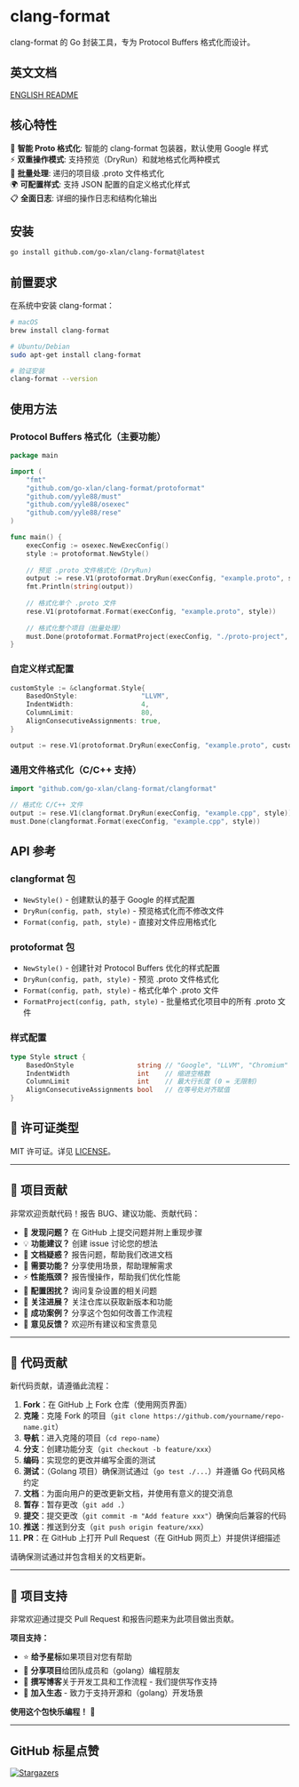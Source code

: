# clang-format

clang-format 的 Go 封装工具，专为 Protocol Buffers 格式化而设计。

## 英文文档

[ENGLISH README](README.md)

## 核心特性

🎯 **智能 Proto 格式化**: 智能的 clang-format 包装器，默认使用 Google 样式  
⚡ **双重操作模式**: 支持预览（DryRun）和就地格式化两种模式  
🔄 **批量处理**: 递归的项目级 .proto 文件格式化  
🌍 **可配置样式**: 支持 JSON 配置的自定义格式化样式  
📋 **全面日志**: 详细的操作日志和结构化输出

## 安装

```bash
go install github.com/go-xlan/clang-format@latest
```

## 前置要求

在系统中安装 clang-format：

```bash
# macOS
brew install clang-format

# Ubuntu/Debian
sudo apt-get install clang-format

# 验证安装
clang-format --version
```

## 使用方法

### Protocol Buffers 格式化（主要功能）

```go
package main

import (
    "fmt"
    "github.com/go-xlan/clang-format/protoformat"
    "github.com/yyle88/must"
    "github.com/yyle88/osexec"
    "github.com/yyle88/rese"
)

func main() {
    execConfig := osexec.NewExecConfig()
    style := protoformat.NewStyle()
    
    // 预览 .proto 文件格式化 (DryRun)
    output := rese.V1(protoformat.DryRun(execConfig, "example.proto", style))
    fmt.Println(string(output))
    
    // 格式化单个 .proto 文件
	rese.V1(protoformat.Format(execConfig, "example.proto", style))
    
    // 格式化整个项目（批量处理）
    must.Done(protoformat.FormatProject(execConfig, "./proto-project", style))
}
```

### 自定义样式配置

```go
customStyle := &clangformat.Style{
    BasedOnStyle:                "LLVM",
    IndentWidth:                 4,
    ColumnLimit:                 80,
    AlignConsecutiveAssignments: true,
}

output := rese.V1(protoformat.DryRun(execConfig, "example.proto", customStyle))
```

### 通用文件格式化（C/C++ 支持）

```go
import "github.com/go-xlan/clang-format/clangformat"

// 格式化 C/C++ 文件
output := rese.V1(clangformat.DryRun(execConfig, "example.cpp", style))
must.Done(clangformat.Format(execConfig, "example.cpp", style))
```

## API 参考

### clangformat 包

- `NewStyle()` - 创建默认的基于 Google 的样式配置
- `DryRun(config, path, style)` - 预览格式化而不修改文件
- `Format(config, path, style)` - 直接对文件应用格式化

### protoformat 包

- `NewStyle()` - 创建针对 Protocol Buffers 优化的样式配置
- `DryRun(config, path, style)` - 预览 .proto 文件格式化
- `Format(config, path, style)` - 格式化单个 .proto 文件
- `FormatProject(config, path, style)` - 批量格式化项目中的所有 .proto 文件

### 样式配置

```go
type Style struct {
    BasedOnStyle                string // "Google", "LLVM", "Chromium" 等
    IndentWidth                 int    // 缩进空格数
    ColumnLimit                 int    // 最大行长度 (0 = 无限制)
    AlignConsecutiveAssignments bool   // 在等号处对齐赋值
}
```

<!-- TEMPLATE (ZH) BEGIN: STANDARD PROJECT FOOTER -->

## 📄 许可证类型

MIT 许可证。详见 [LICENSE](LICENSE)。

---

## 🤝 项目贡献

非常欢迎贡献代码！报告 BUG、建议功能、贡献代码：

- 🐛 **发现问题？** 在 GitHub 上提交问题并附上重现步骤
- 💡 **功能建议？** 创建 issue 讨论您的想法
- 📖 **文档疑惑？** 报告问题，帮助我们改进文档
- 🚀 **需要功能？** 分享使用场景，帮助理解需求
- ⚡ **性能瓶颈？** 报告慢操作，帮助我们优化性能
- 🔧 **配置困扰？** 询问复杂设置的相关问题
- 📢 **关注进展？** 关注仓库以获取新版本和功能
- 🌟 **成功案例？** 分享这个包如何改善工作流程
- 💬 **意见反馈？** 欢迎所有建议和宝贵意见

---

## 🔧 代码贡献

新代码贡献，请遵循此流程：

1. **Fork**：在 GitHub 上 Fork 仓库（使用网页界面）
2. **克隆**：克隆 Fork 的项目（`git clone https://github.com/yourname/repo-name.git`）
3. **导航**：进入克隆的项目（`cd repo-name`）
4. **分支**：创建功能分支（`git checkout -b feature/xxx`）
5. **编码**：实现您的更改并编写全面的测试
6. **测试**：（Golang 项目）确保测试通过（`go test ./...`）并遵循 Go 代码风格约定
7. **文档**：为面向用户的更改更新文档，并使用有意义的提交消息
8. **暂存**：暂存更改（`git add .`）
9. **提交**：提交更改（`git commit -m "Add feature xxx"`）确保向后兼容的代码
10. **推送**：推送到分支（`git push origin feature/xxx`）
11. **PR**：在 GitHub 上打开 Pull Request（在 GitHub 网页上）并提供详细描述

请确保测试通过并包含相关的文档更新。

---

## 🌟 项目支持

非常欢迎通过提交 Pull Request 和报告问题来为此项目做出贡献。

**项目支持：**

- ⭐ **给予星标**如果项目对您有帮助
- 🤝 **分享项目**给团队成员和（golang）编程朋友
- 📝 **撰写博客**关于开发工具和工作流程 - 我们提供写作支持
- 🌟 **加入生态** - 致力于支持开源和（golang）开发场景

**使用这个包快乐编程！** 🎉

<!-- TEMPLATE (ZH) END: STANDARD PROJECT FOOTER -->

---

## GitHub 标星点赞

[![Stargazers](https://starchart.cc/go-xlan/clang-format.svg?variant=adaptive)](https://starchart.cc/go-xlan/clang-format)